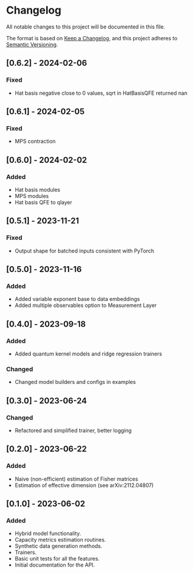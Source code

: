 # Changelog

All notable changes to this project will be documented in this file.

The format is based on [Keep a Changelog](https://keepachangelog.com/en/1.0.0/),
and this project adheres to [Semantic Versioning](https://semver.org/spec/v2.0.0.html).

## [0.6.2] - 2024-02-06

### Fixed

- Hat basis negative close to 0 values, sqrt in HatBasisQFE returned nan

## [0.6.1] - 2024-02-05

### Fixed

- MPS contraction

## [0.6.0] - 2024-02-02

### Added

- Hat basis modules
- MPS modules
- Hat basis QFE to qlayer

## [0.5.1] - 2023-11-21

### Fixed

- Output shape for batched inputs consistent with PyTorch

## [0.5.0] - 2023-11-16

### Added

- Added variable exponent base to data embeddings
- Added multiple observables option to Measurement Layer

## [0.4.0] - 2023-09-18

### Added

- Added quantum kernel models and ridge regression trainers

### Changed

- Changed model builders and configs in examples

## [0.3.0] - 2023-06-24

### Changed

- Refactored and simplified trainer, better logging

## [0.2.0] - 2023-06-22

### Added

- Naive (non-efficient) estimation of Fisher matrices
- Estimation of effective dimension (see arXiv:2112.04807)

## [0.1.0] - 2023-06-02

### Added

- Hybrid model functionality.
- Capacity metrics estimation routines.
- Synthetic data generation methods.
- Trainers.
- Basic unit tests for all the features.
- Initial documentation for the API.
